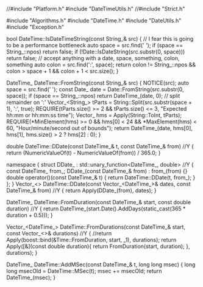 //#include "Platform.h"
#include "DateTimeUtils.h"
//#include "Strict.h"

#include "Algorithms.h"
#include "DateTime.h"
#include "DateUtils.h"
#include "Exception.h"



bool DateTime::IsDateTimeString(const String_& src)
{
	// I fear this is going to be a performance bottleneck
	auto space = src.find(' ');
	if (space == String_::npos)
		return false;
	if (!Date::IsDateString(src.substr(0, space)))
		return false;
	// accept anything with a date, space, something, colon, something
	auto colon = src.find(':', space);
	return colon != String_::npos
			&& colon > space + 1
			&& colon + 1 < src.size();
}

DateTime_ DateTime::FromString(const String_& src)
{
	NOTICE(src);
	auto space = src.find(' ');
	const Date_ date = Date::FromString(src.substr(0, space));
	if (space == String_::npos)
		return DateTime_(date, 0);
	// split remainder on ':'
	Vector_<String_> tParts = String::Split(src.substr(space + 1), ':', true);
	REQUIRE(tParts.size() >= 2 && tParts.size() <= 3, "Expected hh:mm or hh:mm:ss time");
	Vector_<int> hms = Apply(String::ToInt, tParts);
	REQUIRE(*MinElement(hms) >= 0 && hms[0] < 24 && *MaxElement(hms) < 60, "Hour/minute/second out of bounds");
	return DateTime_(date, hms[0], hms[1], hms.size() > 2 ? hms[2] : 0);
}


double DateTime::DDate(const DateTime_& t, const DateTime_& from) //Y
{
	return (NumericValueOf(t) - NumericValueOf(from)) / 365.0;
}

namespace
{
	struct DDate_ : std::unary_function<DateTime_, double> //Y
	{
		const DateTime_ from_;
		DDate_(const DateTime_& from) : from_(from) {}
		double operator()(const DateTime_& t)
		{
			return DateTime::DDate(t, from_);
		}
	};
}
Vector_<> DateTime::DDate(const Vector_<DateTime_>& dates, const DateTime_& from) //Y
{
	return Apply(DDate_(from), dates);
}

DateTime_ DateTime::FromDuration(const DateTime_& start, const double duration) //Y
{
	return DateTime_(start.Date().AddDays(static_cast<int>(365 * duration + 0.5)));
}

Vector_<DateTime_> DateTime::FromDurations(const DateTime_& start, const Vector_<>& durations) //Y
{
	//return Apply(boost::bind(&Time::FromDuration, start, _1), durations);
	return Apply([&](const double duration){ return FromDuration(start, duration); }, durations);
}

DateTime_ DateTime::AddMSec(const DateTime_& t, long long msec)
{
	long long msecOld = DateTime::MSec(t);
	msec += msecOld;
	return DateTime_(msec);
}
